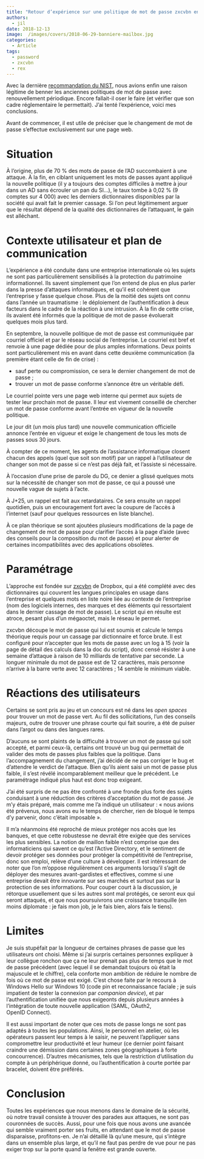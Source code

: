 ```yaml
---
title: "Retour d’expérience sur une politique de mot de passe zxcvbn en entreprise"
authors:
  - jil
date: 2018-12-13
image:  /images/covers/2018-06-29-banniere-mailbox.jpg
categories:
  - Article
tags:
  - password
  - zxcvbn
  - rex
---
```


Avec la dernière [recommandation du NIST][nist], nous avions enfin une raison légitime de benner les anciennes politiques de mot de passe avec renouvellement périodique. Encore fallait-il oser le faire (et vérifier que son cadre réglementaire le permettait). J’ai tenté l’expérience, voici mes conclusions.

Avant de commencer, il est utile de préciser que le changement de mot de passe s’effectue exclusivement sur une page web.

# Situation

À l’origine, plus de 70 % des mots de passe de l’AD succombaient à une attaque. À la fin, en ciblant uniquement les mots de passes ayant appliqué la nouvelle politique (il y a toujours des comptes difficiles à mettre à jour dans un AD sans écrouler un pan du SI…), le taux tombe à 0,02 % (9 comptes sur 4 000) avec les derniers dictionnaires disponibles par la société qui avait fait le premier cassage. Si l’on peut légitimement arguer que le résultat dépend de la qualité des dictionnaires de l’attaquant, le gain est alléchant.

# Contexte utilisateur et plan de communication

L’expérience a été conduite dans une entreprise internationale où les sujets ne sont pas particulièrement sensibilisés à la protection du patrimoine informationnel. Ils savent simplement que l’on entend de plus en plus parler dans la presse d’attaques informatiques, et qu’il est cohérent que l’entreprise y fasse quelque chose. Plus de la moitié des sujets ont connu dans l’année un traumatisme : le déploiement de l’authentification à deux facteurs dans le cadre de la réaction à une intrusion. À la fin de cette crise, ils avaient été informés que la politique de mot de passe évoluerait quelques mois plus tard.

En septembre, la nouvelle politique de mot de passe est communiquée par courriel officiel et par le réseau social de l’entreprise. Le courriel est bref et renvoie à une page dédiée pour de plus amples informations. Deux points sont particulièrement mis en avant dans cette deuxième communication (la première étant celle de fin de crise) : 

* sauf perte ou compromission, ce sera le dernier changement de mot de passe ; 
* trouver un mot de passe conforme s’annonce être un véritable défi.

Le courriel pointe vers une page web interne qui permet aux sujets de tester leur prochain mot de passe. Il leur est vivement conseillé de chercher un mot de passe conforme avant l’entrée en vigueur de la nouvelle politique.

Le jour dit (un mois plus tard) une nouvelle communication officielle annonce l’entrée en vigueur et exige le changement de tous les mots de passes sous 30 jours.

À compter de ce moment, les agents de l’assistance informatique closent chacun des appels (quel que soit son motif) par un rappel à l’utilisateur de changer son mot de passe si ce n’est pas déjà fait, et l’assiste si nécessaire.

À l’occasion d’une prise de parole du DG, ce denier a glissé quelques mots sur la nécessité de changer son mot de passe, ce qui a poussé une nouvelle vague de sujets à l’acte.

À J+25, un rappel est fait aux retardataires. Ce sera ensuite un rappel quotidien, puis un encouragement fort avec la coupure de l’accès à l’internet (sauf pour quelques ressources en liste blanche).

À ce plan théorique se sont ajoutées plusieurs modifications de la page de changement de mot de passe pour clarifier l’accès à la page d’aide (avec des conseils pour la composition du mot de passe) et pour alerter de certaines incompatibilités avec des applications obsolètes.

# Paramétrage

L’approche est fondée sur [zxcvbn][zxcvbn] de Dropbox, qui a été complété avec des dictionnaires qui couvrent les langues principales en usage dans l’entreprise et quelques mots en liste noire liée au contexte de l’entreprise (nom des logiciels internes, des marques et des éléments qui ressortaient dans le dernier cassage de mot de passe). Le script qui en résulte est atroce, pesant plus d’un mégaoctet, mais le réseau le permet.

zxcvbn découpe le mot de passe qui lui est soumis et calcule le temps théorique requis pour un cassage par dictionnaire et force brute. Il est configuré pour n’accepter que les mots de passe avec un log à 15 (voir la page de détail des calculs dans la doc du script), donc censé résister à une semaine d’attaque à raison de 10 milliards de tentative par seconde. La longuer minimale du mot de passe est de 12 caractères, mais personne n’arrive à la barre verte avec 12 caractères ; 14 semble le minimum viable.

# Réactions des utilisateurs

Certains se sont pris au jeu et un concours est né dans les *open spaces* pour trouver un mot de passe vert. Au fil des sollicitations, l’un des conseils majeurs, outre de trouver une phrase courte qui fait sourire, a été de puiser dans l’argot ou dans des langues rares. 

D’aucuns se sont plaints de la difficulté à trouver un mot de passe qui soit accepté, et parmi ceux-là, certains ont trouvé un bug qui permettait de valider des mots de passes plus faibles que la politique. Dans l’accompagnement du changement, j’ai décidé de ne pas corriger le bug et d’attendre le verdict de l’attaque. Bien qu’ils aient saisi un mot de passe plus faible, il s’est révélé incomparablement meilleur que le précédent. Le paramétrage indiqué plus haut est donc trop exigeant.

J’ai été surpris de ne pas être confronté à une fronde plus forte des sujets conduisant à une réduction des critères d’acceptation du mot de passe. Je m’y étais préparé, mais comme me l’a indiqué un utilisateur : « nous avions été prévenus, nous avons eu le temps de chercher, rien de bloqué le temps d’y parvenir, donc c’était imposable ».

Il m’a néanmoins été reproché de mieux protéger nos accès que les banques, et que cette robustesse ne devrait être exigée que des services les plus sensibles. La notion de maillon faible n’est comprise que des informaticiens qui savent ce qu’est l’Active Directory, et le sentiment de devoir protéger ses données pour protéger la compétitivité de l’entreprise, donc son emploi, relève d’une culture à développer. Il est intéressant de noter que l’on m’oppose régulièrement ces arguments lorsqu’il s’agit de déployer des mesures avant-gardistes et effectives, comme si une entreprise devait être innovante sur ses marchés et surtout pas sur la protection de ses informations. Pour couper court à la discussion, je rétorque usuellement que si les autres sont mal protégés, ce seront eux qui seront attaqués, et que nous poursuivrons une croissance tranquille (en moins diplomate : je fais mon job, je le fais bien, alors fais le tiens).

# Limites

Je suis stupéfait par la longueur de certaines phrases de passe que les utilisateurs ont choisi. Même si j’ai surpris certaines personnes expliquer à leur collègue ronchon que ça ne leur prenait pas plus de temps que le mot de passe précédent (avec lequel il se demandait toujours où était la majuscule et le chiffre), cela conforte mon ambition de réduire le nombre de fois où ce mot de passe est exigé. C’est chose faite par le recours à Windows Hello sur Windows 10 (code pin et reconnaissance faciale ; je suis impatient de tester la connexion par *companion device*), et par l’authentification unifiée que nous exigeonts depuis plusieurs années à l’intégration de toute nouvelle application (SAML, OAuth2, OpenID Connect).

Il est aussi important de noter que ces mots de passe longs ne sont pas adaptés à toutes les populations. Ainsi, le personnel en atelier, où les opérateurs passent leur temps à le saisir, ne peuvent l’appliquer sans compromettre leur productivité et leur humeur (ce dernier point faisant craindre une démission dans certaines zones géographiques à forte concourrence). D’autres mécanismes, tels que la restriction d’utilisation du compte à un périphérique donné, ou l’authentification à courte portée par bracelet, doivent être préférés.


# Conclusion

Toutes les expériences que nous menons dans le domaine de la sécurité, où notre travail consiste à trouver des parades aux attaques, ne sont pas couronnées de succès. Aussi, pour une fois que nous avons une avancée qui semble vraiment porter ses fruits, en attendant que le mot de passe disparaisse, profitons-en. Je n’ai détaillé là qu’une mesure, qui s’intègre dans un ensemble plus large, et qu’il ne faut pas perdre de vue pour ne pas exiger trop sur la porte quand la fenêtre est grande ouverte.

[nist]: https://www.comptoirsecu.fr/blog/2017-08-27-le-nist-signe-t-il-la-mort-de-nos-politiques-de-mot-de-passe/
[zxcvbn]: https://github.com/dropbox/zxcvbn
